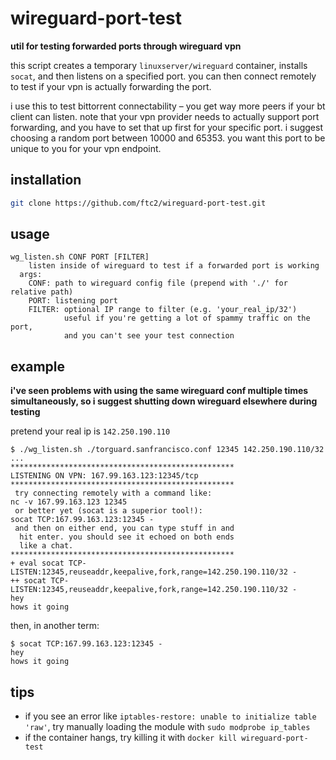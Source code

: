 # wireguard-port-test
**util for testing forwarded ports through wireguard vpn**

this script creates a temporary `linuxserver/wireguard` container, installs `socat`, and then listens on a specified port. you can then connect remotely to test if your vpn is actually forwarding the port.

i use this to test bittorrent connectability – you get way more peers if your bt client can listen. note that your vpn provider needs to actually support port forwarding, and you have to set that up first for your specific port. i suggest choosing a random port between 10000 and 65353. you want this port to be unique to you for your vpn endpoint.

## installation
```bash
git clone https://github.com/ftc2/wireguard-port-test.git
```

## usage
```
wg_listen.sh CONF PORT [FILTER]
    listen inside of wireguard to test if a forwarded port is working
  args:
    CONF: path to wireguard config file (prepend with './' for relative path)
    PORT: listening port
    FILTER: optional IP range to filter (e.g. 'your_real_ip/32')
            useful if you're getting a lot of spammy traffic on the port,
            and you can't see your test connection
```

## example
**i've seen problems with using the same wireguard conf multiple times simultaneously, so i suggest shutting down wireguard elsewhere during testing**

pretend your real ip is `142.250.190.110`

```
$ ./wg_listen.sh ./torguard.sanfrancisco.conf 12345 142.250.190.110/32
...
**************************************************
LISTENING ON VPN: 167.99.163.123:12345/tcp
**************************************************
 try connecting remotely with a command like:
nc -v 167.99.163.123 12345
 or better yet (socat is a superior tool!):
socat TCP:167.99.163.123:12345 -
 and then on either end, you can type stuff in and
  hit enter. you should see it echoed on both ends
  like a chat.
**************************************************
+ eval socat TCP-LISTEN:12345,reuseaddr,keepalive,fork,range=142.250.190.110/32 -
++ socat TCP-LISTEN:12345,reuseaddr,keepalive,fork,range=142.250.190.110/32 -
hey
hows it going
```

then, in another term:

```
$ socat TCP:167.99.163.123:12345 -
hey
hows it going
```

## tips
- if you see an error like `iptables-restore: unable to initialize table 'raw'`, try manually loading the module with `sudo modprobe ip_tables`
- if the container hangs, try killing it with `docker kill wireguard-port-test`
